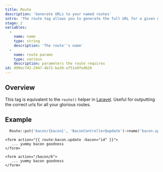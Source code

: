```yaml
---
title: Route
description: 'Generate URLs to your named routes'
intro: 'The route tag allows you to generate the full URL for a given named route, including any parameters.'
stage: 2
variables:
  -
    name: name
    type: string
    description: 'The route''s name'
  -
    name: route params
    type: various
    description: parameters the route requires
id: d99ec742-2947-4b72-ba39-af51a9fed626
---
```

## Overview
This tag is equivalent to the `route()` helper in [Laravel](https://laravel.com/docs/urls#urls-for-named-routes). Useful for outputting the correct urls for all your glorious routes.

## Example

``` php
  Route::put('bacon/{bacon}', 'BaconController@update')->name('bacon.update');
```

```
<form action="{{ route:bacon.update :bacon="id" }}">
   ... yummy bacon goodness
</form>
```

``` output
<form action="/bacon/6">
   ... yummy bacon goodness
</form>
```
